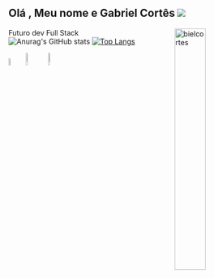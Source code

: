 ## Olá , Meu nome e Gabriel Cortês  ![](https://komarev.com/ghpvc/?username=whyubiel&color=blueviolet)
Futuro dev Full Stack 
<img width="35%" align="right"  alt="bielcortes" src="https://i.imgur.com/hxp9nxs.png" />  
![Anurag's GitHub stats](https://github-readme-stats.vercel.app/api?username=whyubiel&show_icons=true&theme=radical)
[![Top Langs](https://github-readme-stats.vercel.app/api/top-langs/?username=whyubiel)](https://github.com/anuraghazra/github-readme-stats)
<div class="style">
  <img width="6%" src="https://cdn.jsdelivr.net/gh/devicons/devicon/icons/javascript/javascript-original.svg" />
  <img width="8%" src="https://cdn.jsdelivr.net/gh/devicons/devicon/icons/html5/html5-original-wordmark.svg" />
  <img width="8%" src="https://cdn.jsdelivr.net/gh/devicons/devicon/icons/css3/css3-original-wordmark.svg" />
            
 </div>                        
  
  
 

